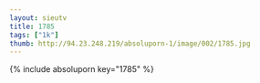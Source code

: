 ```yaml
--- 
layout: sieutv
title: 1785
tags: ["1k"]
thumb: http://94.23.248.219/absoluporn-1/image/002/1785.jpg
---
```

{% include absoluporn key="1785" %} 
